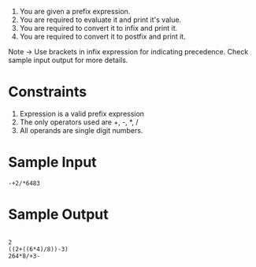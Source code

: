 1. You are given a prefix expression.
2. You are required to evaluate it and print it's value.
3. You are required to convert it to infix and print it.
4. You are required to convert it to postfix and print it.

Note -> Use brackets in infix expression for indicating precedence. Check sample input output for more details.

# Constraints

1. Expression is a valid prefix expression
2. The only operators used are +, -, *, /
3. All operands are single digit numbers.

# Sample Input

<code>-+2/*6483</code>

# Sample Output

<code>
2
((2+((6*4)/8))-3)
264*8/+3-
